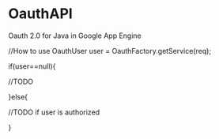 OauthAPI
=====

Oauth 2.0 for Java  in Google App Engine 


//How to use
OauthUser user = OauthFactory.getService(req);
		
if(user==null){

  //TODO

}else{

  //TODO if user is authorized

}
